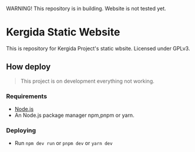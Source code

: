 
<span><red>WARNING! This repository is in building. Website is not tested yet.</red></span>

# Kergida Static Website

This is repository for Kergida Project's static wbsite. Licensed under GPLv3.

## How deploy

> This project is on development everything not working.

### Requirements

- [Node.js](https://nodejs.org)
- An Node.js package manager npm,pnpm or yarn.

### Deploying

- Run ``npm dev run`` or ``pnpm dev`` or ``yarn dev``